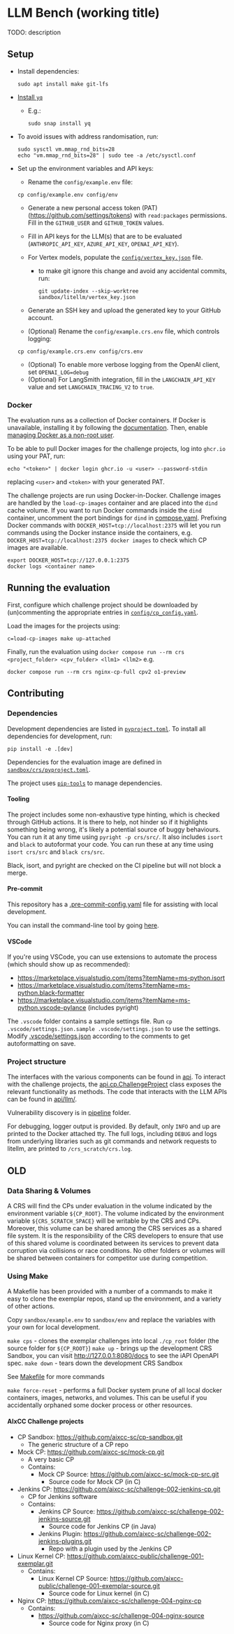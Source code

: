 # LLM Bench (working title)

TODO: description

## Setup

- Install dependencies:

  ```shell
  sudo apt install make git-lfs
  ```

- [Install `yq`](https://github.com/mikefarah/yq?tab=readme-ov-file#install)
  - E.g.:

    ```shell
    sudo snap install yq
    ```

- To avoid issues with address randomisation, run:

  ```shell
  sudo sysctl vm.mmap_rnd_bits=28
  echo "vm.mmap_rnd_bits=28" | sudo tee -a /etc/sysctl.conf
  ```

- Set up the environment variables and API keys:
  - Rename the `config/example.env` file:

  ```shell
  cp config/example.env config/env
  ```

  - Generate a new personal access token (PAT) (<https://github.com/settings/tokens>) with `read:packages` permissions.
    Fill in the `GITHUB_USER` and `GITHUB_TOKEN` values.
  - Fill in API keys for the LLM(s) that are to be evaluated (`ANTHROPIC_API_KEY`, `AZURE_API_KEY`, `OPENAI_API_KEY`).
  - For Vertex models, populate the [`config/vertex_key.json`](config/vertex_key.json) file.
    - to make git ignore this change and avoid any accidental commits, run:

      ```shell
      git update-index --skip-worktree sandbox/litellm/vertex_key.json
      ```

  - Generate an SSH key and upload the generated key to your GitHub account.

  - (Optional) Rename the `config/example.crs.env` file, which controls logging:

  ```shell
  cp config/example.crs.env config/crs.env
  ```

  - (Optional) To enable more verbose logging from the OpenAI client, set `OPENAI_LOG=debug`
  - (Optional) For LangSmith integration, fill in the `LANGCHAIN_API_KEY` value and set `LANGCHAIN_TRACING_V2` to `true`.

### Docker

The evaluation runs as a collection of Docker containers.
If Docker is unavailable, installing it by following the [documentation](https://docs.docker.com/engine/install/ubuntu/#install-using-the-repository).
Then, enable [managing Docker as a non-root user](https://docs.docker.com/engine/install/linux-postinstall/#manage-docker-as-a-non-root-user).

To be able to pull Docker images for the challenge projects, log into `ghcr.io` using your PAT, run:

  ```shell
  echo "<token>" | docker login ghcr.io -u <user> --password-stdin
  ```

replacing `<user>` and `<token>` with your generated PAT.

The challenge projects are run using Docker-in-Docker.
Challenge images are handled by the `load-cp-images` container and are placed into the `dind` cache volume.
If you want to run Docker commands inside the `dind` container, uncomment the port bindings for `dind` in
[compose.yaml](./compose.yaml).
Prefixing Docker commands with `DOCKER_HOST=tcp://localhost:2375` will let you run commands using the Docker instance
inside the containers, e.g. `DOCKER_HOST=tcp://localhost:2375 docker images` to check which CP images are available.

```shell
export DOCKER_HOST=tcp://127.0.0.1:2375
docker logs <container name>
```

## Running the evaluation

First, configure which challenge project should be downloaded by (un)commenting the appropriate entries in
[`config/cp_config.yaml`](./config/cp_config.yaml).

Load the images for the projects using:

```shell
c=load-cp-images make up-attached
```

Finally, run the evaluation using `docker compose run --rm crs <project_folder> <cpv_folder> <llm1> <llm2>` e.g.

```shell
docker compose run --rm crs nginx-cp-full cpv2 o1-preview
```

## Contributing

### Dependencies

Development dependencies are listed in [`pyproject.toml`](./pyproject.toml).
To install all dependencies for development, run:

```shell
pip install -e .[dev]
```

Dependencies for the evaluation image are defined in [`sandbox/crs/pyproject.toml`](./sandbox/crs/pyproject.toml).

The project uses [`pip-tools`](https://github.com/jazzband/pip-tools) to manage dependencies.

#### Tooling

The project includes some non-exhaustive type hinting, which is checked through GitHub actions. It is there to help, not
hinder so if it highlights something being wrong, it's likely a potential source of buggy behaviours. You can run it at
any time using `pyright -p crs/src/`. It also includes `isort` and `black` to autoformat your code. You can run these at
any time using `isort crs/src` and `black crs/src`.

Black, isort, and pyright are checked on the CI pipeline but will not block a merge.

#### Pre-commit

This repository has a [.pre-commit-config.yaml](./.pre-commit-config.yaml) file for assisting with local development.

You can install the command-line tool by going [here](https://pre-commit.com/#install).

#### VSCode

If you're using VSCode, you can use extensions to automate the process (which should show up as recommended):

- <https://marketplace.visualstudio.com/items?itemName=ms-python.isort>
- <https://marketplace.visualstudio.com/items?itemName=ms-python.black-formatter>
- <https://marketplace.visualstudio.com/items?itemName=ms-python.vscode-pylance> (includes pyright)

The `.vscode` folder contains a sample settings file. Run `cp .vscode/settings.json.sample .vscode/settings.json` to use
the settings. Modify [.vscode/settings.json](./.vscode/settings.json) according to the comments to get autoformatting on
save.

### Project structure

The interfaces with the various components can be found in [api](sandbox/crs/src/api).
To interact with the challenge projects, the [api.cp.ChallengeProject](sandbox/src/api/cp.py) class exposes the relevant
functionality as methods.
The code that interacts with the LLM APIs can be found in [api/llm/](sandbox/src/api/llm).

Vulnerability discovery is in [pipeline](sandbox/src/pipeline) folder.

For debugging, logger output is provided. By default, only `INFO` and up are printed to the Docker attached tty. The
full logs, including `DEBUG` and logs from underlying libraries such as git commands and network requests to litellm,
are printed to `/crs_scratch/crs.log`.

## OLD

### Data Sharing & Volumes

A CRS will find the CPs under evaluation in the volume indicated by the environment variable `${CP_ROOT}`. The volume
indicated by the environment variable `${CRS_SCRATCH_SPACE}` will be writable by the CRS and CPs. Moreover, this volume
can be shared among the CRS services as a shared file system. It is the responsibility of the CRS developers to ensure
that use of this shared volume is coordinated between its services to prevent data corruption via collisions or race
conditions. No other folders or volumes will be shared between containers for competitor use during competition.

### Using Make

A Makefile has been provided with a number of a commands to make it easy to clone the exemplar repos, stand up the
environment, and a variety of other actions.

Copy `sandbox/example.env` to `sandbox/env` and replace the variables with your own for local development.

`make cps` - clones the exemplar challenges into local `./cp_root` folder (the source folder for `${CP_ROOT}`)
`make up` - brings up the development CRS Sandbox, you can visit <http://127.0.0.1:8080/docs> to see the iAPI OpenAPI
spec. `make down` - tears down the development CRS Sandbox

See [Makefile](./Makefile) for more commands

`make force-reset` - performs a full Docker system prune of all local docker containers, images, networks, and volumes.
This can be useful if you accidentally orphaned some docker process or other resources.

#### AIxCC Challenge projects

- CP Sandbox: <https://github.com/aixcc-sc/cp-sandbox.git>
  - The generic structure of a CP repo
- Mock CP: <https://github.com/aixcc-sc/mock-cp.git>
  - A very basic CP
  - Contains:
    - Mock CP Source: <https://github.com/aixcc-sc/mock-cp-src.git>
      - Source code for Mock CP (in C)
- Jenkins CP: <https://github.com/aixcc-sc/challenge-002-jenkins-cp.git>
  - CP for Jenkins software
  - Contains:
    - Jenkins CP Source: <https://github.com/aixcc-sc/challenge-002-jenkins-source.git>
      - Source code for Jenkins CP (in Java)
    - Jenkins Plugin: <https://github.com/aixcc-sc/challenge-002-jenkins-plugins.git>
      - Repo with a plugin used by the Jenkins CP
- Linux Kernel CP: <https://github.com/aixcc-public/challenge-001-exemplar.git>
  - Contains:
    - Linux Kernel CP Source: <https://github.com/aixcc-public/challenge-001-exemplar-source.git>
      - Source code for Linux kernel (in C)
- Nginx CP: <https://github.com/aixcc-sc/challenge-004-nginx-cp>
  - Contains:
    - <https://github.com/aixcc-sc/challenge-004-nginx-source>
      - Source code for Nginx proxy (in C)
